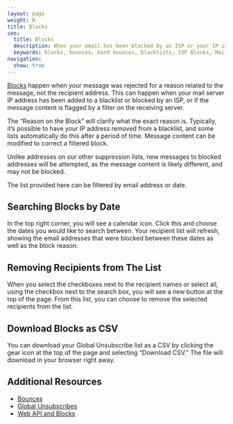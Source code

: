 ```yaml
---
layout: page
weight: 0
title: Blocks
seo:
  title: Blocks
  description: When your email has been blocked by an ISP or your IP is on a blacklist.
  keywords: blocks, bounces, hard bounces, blacklists, ISP Blocks, Mail provider blocks
navigation:
  show: true
---
```


[Blocks]({{root_url}}/glossary/blocks/) happen when your message was rejected for a reason related to the message, not the recipient address. This can happen when your mail server IP address has been added to a blacklist or blocked by an ISP, or if the message content is flagged by a filter on the receiving server.

The “Reason on the Block” will clarify what the exact reason is. Typically, it’s possible to have your IP address removed from a blacklist, and some lists automatically do this after a period of time. Message content can be modified to correct a filtered block.

<call-out>

Unlike addresses on our other suppression lists, new messages to blocked addresses will be attempted, as the message content is likely different, and may not be blocked.

</call-out>

The list provided here can be filtered by email address or date.

## 	Searching Blocks by Date

In the top right corner, you will see a calendar icon. Click this and choose the dates you would like to search between. Your recipient list will refresh, showing the email addresses that were blocked between these dates as well as the block reason.

## 	Removing Recipients from The List

When you select the checkboxes next to the recipient names or select all, using the checkbox next to the search box, you will see a new button at the top of the page. From this list, you can choose to remove the selected recipients from the list.

## 	Download Blocks as CSV

You can download your Global Unsubscribe list as a CSV by clicking the gear icon at the top of the page and selecting “Download CSV.” The file will download in your browser right away.

## 	Additional Resources

- [Bounces]({{root_url}}/help-support/sending-email/bounces/)
- [Global Unsubscribes]({{root_url}}/help-support/sending-email/global-unsubscribes/)
- [Web API and Blocks]({{root_url}}/API_Reference/Web_API/blocks.html)
